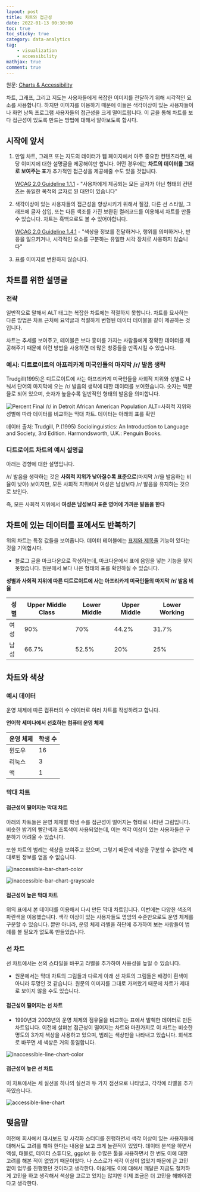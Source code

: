 ```yaml
---
layout: post
title: 차트와 접근성
date: 2022-01-13 00:30:00
toc: true
toc_sticky: true
category: data-analytics
tag:
    - visualization
    - accessibility
mathjax: true
comment: true
---
```


원문: [Charts & Accessibility](https://accessibility.psu.edu/images/charts/)

차트, 그래프, 그리고 지도는 사용자들에게 복잡한 이미지를 전달하기 위해 시각적인 요소를 사용합니다. 하지만 이미지를 이용하기 때문에 이들은 색각이상이 있는 사용자들이나 화면 낭독 프로그램 사용자들의 접근성을 크게 떨어트립니다. 이 글을 통해 차트를 보다 접근성이 있도록 만드는 방법에 대해서 알아보도록 합시다.

## 시작에 앞서

1. 만일 차트, 그래프 또는 지도의 데이터가 웹 페이지에서 아주 중요한 컨텐츠라면, 해당 이미지에 대한 설명글을 제공해야만 합니다. 어떤 경우에는 **차트의 데이터를 그대로 보여주는 표**가 추가적인 접근성을 제공해줄 수도 있을 것입니다.

    [WCAG 2.0 Guideline 1.1.1](https://www.w3.org/WAI/WCAG21/Understanding/non-text-content.html) - "사용자에게 제공되는 모든 글자가 아닌 형태의 컨텐츠는 동일한 목적의 글자로 된 대안이 있습니다"

2. 색각이상이 있는 사용자들의 접근성을 향상시키기 위해서 질감, 다른 선 스타일, 그래프에 글자 삽입, 또는 다른 색조를 가진 보완된 컬러코드를 이용해서 차트를 만들 수 있습니다. 차트는 흑백으로도 볼 수 있어야합니다.

    [WCAG 2.0 Guideline 1.4.1](https://www.w3.org/TR/UNDERSTANDING-WCAG20/visual-audio-contrast-without-color.html) - "색상을 정보를 전달하거나, 행위를 의미하거나, 반응을 일으키거나, 시각적인 요소를 구분하는 유일한 시각 장치로 사용하지 않습니다"

3. 표를 이미지로 변환하지 않습니다.

## 차트를 위한 설명글

### 전략

일반적으로 말해서 ALT 태그는 복잡한 차트에는 적절하지 못합니다. 차트를 묘사하는 다른 방법은 차트 근처에 요약글과 적절하게 변형된 데이터 테이블을 같이 제공하는 것입니다.

차트는 추세를 보여주고, 테이블은 보다 흥미를 가지는 사람들에게 정확한 데이터를 제공해주기 때문에 이런 방법을 사용하면 더 많은 청중들을 만족시킬 수 있습니다.

### 예시: 디트로이트의 아프리카계 미국인들의 마지막 /r/ 발음 생략

Trudgill(1995)은 디트로이트에 사는 아프리카계 미국인들을 사회적 지위와 성별로 나눠서 단어의 마지막에 오는 /r/ 발음의 생략에 대한 데이터를 보여줬습니다. 숫자는 백분율로 되어 있으며, 숫자가 높을수록 일반적인 형태의 발음을 의미합니다.

![Percent Final /r/ in Detroit African American Population](https://accessibility.psu.edu/wp-content/uploads/sites/7691/2014/12/DetroitRChart.png)
ALT=사회적 지위와 성별에 따라 데이터를 비교하는 막대 차트. 데이터는 아래의 표를 확인

데이터 출처:  Trudgill, P.(1995) Sociolinguistics: An Introduction to Language and Society, 3rd Edition. Harmondsworth, U.K.: Penguin Books.

### 디트로이트 차트의 예시 설명글

아래는 경향에 대한 설명입니다.

/r/ 발음을 생략하는 것은 **사회적 지위가 낮아질수록 표준으로**(마지막 /r/을 발음하는 비율이 낮아) 보이지만, 모든 사회적 지위에서 여성은 남성보다 /r/ 발음을 유지하는 것으로 보인다.

즉, 모든 사회적 지위에서 **여성은 남성보다 표준 영어에 가까운 발음을 한다**

## 차트에 있는 데이터를 표에서도 반복하기

위의 차트는 특정 값들을 보여줍니다. 데이터 테이블에는 [표제와 제목줄](https://accessibility.psu.edu/tables/) 기능이 있다는 것을 기억합시다.

- 블로그 글을 마크다운으로 작성하는데, 마크다운에서 표에 음영을 넣는 기능을 찾지 못했습니다. 원문에서 보다 나은 형태의 표를 확인하실 수 있습니다.

**성별과 사회적 지위에 따른 디트로이트에 사는 아프리카계 미국인들의 마지막 /r/ 발음 비율**

| 성별 | Upper Middle Class | Lower Middle | Upper Middle | Lower Working |
|--------|-----------|--------|------|-|
| 여성 | 90% | 70% | 44.2% | 31.7% |
| 남성 | 66.7% | 52.5% | 20% | 25% |

## 차트와 색상

### 예시 데이터

운영 체제에 따른 컴퓨터의 수 데이터로 여러 차트를 작성하려고 합니다.

**언어학 세미나에서 선호하는 컴퓨터 운영 체제**

| 운영 체제 | 학생 수 |
|---------|-------|
| 윈도우 | 16 |
| 리눅스 | 3 |
| 맥 | 1 |

### 막대 차트

#### 접근성이 떨어지는 막대 차트

아래의 차트들은 운영 체제별 학생 수를 접근성이 떨어지는 형태로 나타낸 그림입니다. 비슷한 밝기의 빨간색과 초록색이 사용되었는데, 이는 색각 이상이 있는 사용자들은 구분하기 어려울 수 있습니다.

또한 차트의 범례는 색상을 보여주고 있으며, 그렇기 때문에 색상을 구분할 수 없다면 제대로된 정보를 얻을 수 없습니다.

![inaccessible-bar-chart-color](https://accessibility.psu.edu/wp-content/uploads/sites/7691/2014/12/chartbarcolor.jpg)

![inaccessible-bar-chart-grayscale](https://accessibility.psu.edu/wp-content/uploads/sites/7691/2014/12/chartbarbw.gif)

#### 접근성이 높은 막대 차트

위의 표에서 본 데이터를 이용해서 다시 만든 막대 차트입니다. 이번에는 다양한 색조의 파란색을 이용했습니다. 색각 이상이 있는 사용자들도 명암의 수준만으로도 운영 체제를 구분할 수 있습니다. 뿐만 아니라, 운영 체제 라벨을 하단에 추가하여 보는 사람들이 범례를 볼 필요가 없도록 만들었습니다.

### 선 차트

선 차트에서는 선의 스타일을 바꾸고 라벨을 추가하여 사용성을 높일 수 있습니다.

- 원문에서는 막대 차트의 그림들과 다르게 아래 선 차트의 그림들은 배경이 흰색이 아니라 투명인 것 같습니다. 원문의 이미지를 그대로 가져왔기 때문에 차트가 제대로 보이지 않을 수도 있습니다.

#### 접근성이 떨어지는 선 차트

- 1990년과 2003년의 운영 체제의 점유율을 비교하는 표에서 발췌한 데이터로 만든 차트입니다. 이전에 살펴본 접근성이 떨어지는 차트와 마찬가지로 이 차트는 비슷한 명도의 3가지 색상을 사용하고 있으며, 범례는 색상만을 나타내고 있습니다. 회색조로 바꾸면 세 색상은 거의 동일합니다.

![inaccessible-line-chart-color](https://accessibility.psu.edu/wp-content/uploads/sites/7691/2014/12/chartlinbad.gif)

#### 접근성이 높은 선 차트

이 차트에서는 세 실선을 하나의 실선과 두 가지 점선으로 나타냈고, 각각에 라벨을 추가하였습니다.

![accessible-line-chart](https://accessibility.psu.edu/wp-content/uploads/sites/7691/2014/12/LineChart.gif)

## 맺음말

이전에 회사에서 대시보드 및 시각화 스터디를 진행하면서 색각 이상이 있는 사용자들에 대해서도 고려를 해야 한다는 내용을 보고 크게 놀란적이 있었다. 데이터 분석을 하면서 엑셀, 태블로, 데이터 스튜디오, ggplot 등 수많은 툴을 사용하면서 한 번도 이에 대한 고려를 해본 적이 없었기 때문이었다. 나 스스로가 색각 이상이 없었기 때문에 큰 고민 없이 업무를 진행했던 것이라고 생각한다. 아쉽게도 이에 대해서 깨달은 지금도 철저하게 고민을 하고 생각해서 색상을 고르고 있지는 않지만 이제 조금은 더 고민을 해봐야겠다고 생각한다.
